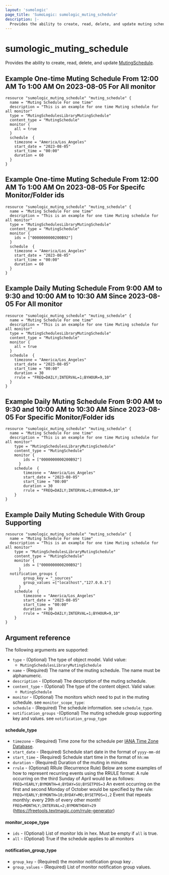 ```yaml
---
layout: 'sumologic'
page_title: 'SumoLogic: sumologic_muting_schedule'
description: |-
  Provides the ability to create, read, delete, and update muting schedule.
---
```


# sumologic_muting_schedule

Provides the ability to create, read, delete, and update [MutingSchedule][1].

## Example One-time Muting Schedule From 12:00 AM To 1:00 AM On 2023-08-05 For All monitor

```hcl
resource "sumologic_muting_schedule" "muting_schedule" {
  name = "Muting Schedule For one time"
  description = "This is an example for one time Muting schedule for all monitor"
  type = "MutingSchedulesLibraryMutingSchedule"
  content_type = "MutingSchedule"
  monitor {
	all = true
  }
  schedule  {
	timezone = "America/Los_Angeles"
	start_date = "2023-08-05"
	start_time = "00:00"
	duration = 60
  }
}
```

## Example One-time Muting Schedule From 12:00 AM To 1:00 AM On 2023-08-05 For Specifc Monitor/Folder ids

```hcl
resource "sumologic_muting_schedule" "muting_schedule" {
  name = "Muting Schedule For one time"
  description = "This is an example for one time Muting schedule for all monitor"
  type = "MutingSchedulesLibraryMutingSchedule"
  content_type = "MutingSchedule"
  monitor {
	ids = ["0000000000200B92"]
  }
  schedule  {
	timezone = "America/Los_Angeles"
	start_date = "2023-08-05"
	start_time = "00:00"
	duration = 60
  }
}
```

## Example Daily Muting Schedule From 9:00 AM to 9:30 and 10:00 AM to 10:30 AM Since 2023-08-05 For All monitor

```hcl
resource "sumologic_muting_schedule" "muting_schedule" {
  name = "Muting Schedule For one time"
  description = "This is an example for one time Muting schedule for all monitor"
  type = "MutingSchedulesLibraryMutingSchedule"
  content_type = "MutingSchedule"
  monitor {
	all = true
  }
  schedule  {
	timezone = "America/Los_Angeles"
	start_date = "2023-08-05"
	start_time = "00:00"
	duration = 30
	rrule = "FREQ=DAILY;INTERVAL=1;BYHOUR=9,10"
  }
}
```

## Example Daily Muting Schedule From 9:00 AM to 9:30 and 10:00 AM to 10:30 AM Since 2023-08-05 For Specific Monitor/Folder ids 

```hcl
resource "sumologic_muting_schedule" "muting_schedule" {
  name = "Muting Schedule For one time"
  description = "This is an example for one time Muting schedule for all monitor"
	type = "MutingSchedulesLibraryMutingSchedule"
	content_type = "MutingSchedule"
	monitor {
		ids = ["0000000000200B92"]
	  }
	schedule  {
		timezone = "America/Los_Angeles"
		start_date = "2023-08-05"
		start_time = "00:00"
		duration = 30
    	rrule = "FREQ=DAILY;INTERVAL=1;BYHOUR=9,10"
	}
}
```

## Example Daily Muting Schedule With Group Supporting 

```hcl
resource "sumologic_muting_schedule" "muting_schedule" {
  name = "Muting Schedule For one time"
  description = "This is an example for one time Muting schedule for all monitor"
	type = "MutingSchedulesLibraryMutingSchedule"
	content_type = "MutingSchedule"
	monitor {
		ids = ["0000000000200B92"]
	  }
  notification_groups {
        group_key = "_sources"
        group_values =["localhost","127.0.0.1"]
      }
	schedule  {
		timezone = "America/Los_Angeles"
		start_date = "2023-08-05"
		start_time = "00:00"
		duration = 30
    	rrule = "FREQ=DAILY;INTERVAL=1;BYHOUR=9,10"
	}
}
```

## Argument reference

The following arguments are supported:

- `type` - (Optional) The type of object model. Valid value:
  - `MutingSchedulesLibraryMutingSchedule`
- `name` - (Required) The name of the muting schedule. The name must be alphanumeric.
- `description` - (Optional) The description of the muting schedule.
- `content_type` - (Optional) The type of the content object. Valid value:
  - `MutingSchedule`
- `monitor` - (Optional) The monitors which need to put in the muting schedule. see `monitor_scope_type`:
- `schedule` - (Required) The schedule information. see `schedule_type`.
- `notification_groups` -(Optional) The muting schedule group supporting key and values. see `notification_group_type`

#### schedule_type
  - `timezone` - (Required) Time zone for the schedule per
            [IANA Time Zone Database](https://en.wikipedia.org/wiki/List_of_tz_database_time_zones#List).
  - `start_date` - (Required) Schedule start date in the format of `yyyy-mm-dd`
  - `start_time` - (Required) Schedule start time in the format of `hh:mm`
  - `duration` - (Required) Duration of the muting in minutes
  - `rrule` - (Optional) RRule (Recurrence Rule) Below are some examples of how to represent recurring events using the RRULE format:
  A rule occurring on the third Sunday of April would be as follows: `FREQ=YEARLY;BYMONTH=4;BYDAY=SU;BYSETPOS=3`
  An event occurring on the first and second Monday of October would be specified by the rule: `FREQ=YEARLY;BYMONTH=10;BYDAY=MO;BYSETPOS=1,2`
  Event that repeats monthly: every 29th of every other month! `FREQ=MONTHLY;INTERVAL=2;BYMONTHDAY=29`
  (https://freetools.textmagic.com/rrule-generator)

#### monitor_scope_type
  - `ids` - (Optional) List of monitor Ids in hex. Must be empty if `all` is true.
  - `all` - (Optional) True if the schedule applies to all monitors

#### notification_group_type
  - `group_key` - (Required) the monitor notification group key .
  - `group_values` - (Required) List of monitor notification group values.

[1]: https://help.sumologic.com/docs/alerts/monitors/muting-schedules/